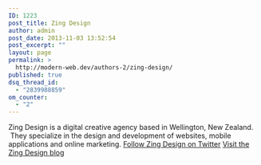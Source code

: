 ```yaml
---
ID: 1223
post_title: Zing Design
author: admin
post_date: 2013-11-03 13:52:54
post_excerpt: ""
layout: page
permalink: >
  http://modern-web.dev/authors-2/zing-design/
published: true
dsq_thread_id:
  - "2839988859"
om_counter:
  - "2"
---
```

Zing Design is a digital creative agency based in Wellington, New Zealand.  They specialize in the design and development of websites, mobile applications and online marketing. [Follow Zing Design on Twitter][1] [Visit the Zing Design blog][2]

 [1]: https://twitter.com/zing_design
 [2]: http://www.zingdesign.com/blog/